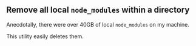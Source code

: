 ## Remove all local `node_modules` within a directory

Anecdotally, there were over 40GB of local `node_modules` on my machine.

This utility easily deletes them.
